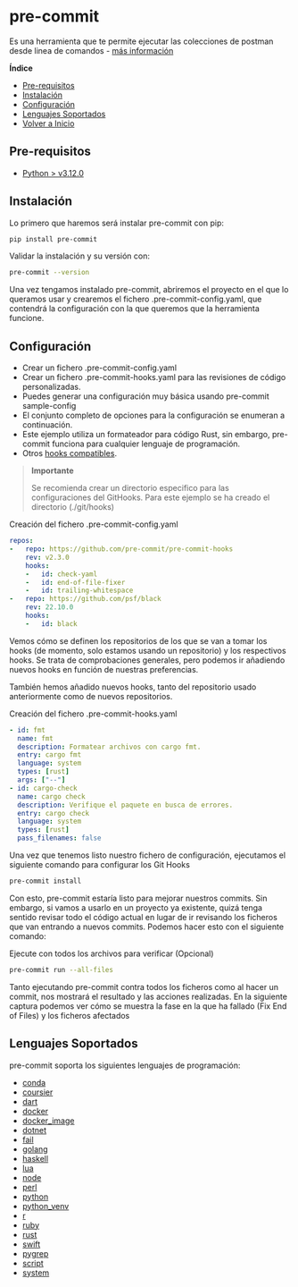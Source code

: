 
# pre-commit

Es una herramienta que te permite ejecutar las colecciones de postman desde linea de comandos - [más información](https://pre-commit.com/)

**Índice**

- [Pre-requisitos](#Pre-requisitos)
- [Instalación](#Instalación)
- [Configuración](#Configuración)
- [Lenguajes Soportados](#Lenguajes-soportados)
- [Volver a Inicio](/knowmadmood-saco-rust-tokio/README.md)


## Pre-requisitos ##

 - [Python > v3.12.0](https://www.python.org/downloads/)

## Instalación ##

Lo primero que haremos será instalar pre-commit con pip:

```bash
pip install pre-commit
```
Validar la instalación y su versión con:

```bash
pre-commit --version
```

Una vez tengamos instalado pre-commit, abriremos el proyecto en el que lo queramos usar y crearemos el fichero .pre-commit-config.yaml, que contendrá la configuración con la que queremos que la herramienta funcione.

## Configuración ##

- Crear un fichero .pre-commit-config.yaml
- Crear un fichero .pre-commit-hooks.yaml para las revisiones de código personalizadas.
- Puedes generar una configuración muy básica usando pre-commit sample-config
- El conjunto completo de opciones para la configuración se enumeran a continuación.
- Este ejemplo utiliza un formateador para código Rust, sin embargo, pre-commit funciona para cualquier lenguaje de programación.
- Otros [hooks compatibles](https://pre-commit.com/hooks.html).

>**Importante**
>
>Se recomienda crear un directorio especifico para las configuraciones del GitHooks.
> Para este ejemplo se ha creado el directorio (./git/hooks)

Creación del fichero .pre-commit-config.yaml

```yaml
repos:
-   repo: https://github.com/pre-commit/pre-commit-hooks
    rev: v2.3.0
    hooks:
    -   id: check-yaml
    -   id: end-of-file-fixer
    -   id: trailing-whitespace
-   repo: https://github.com/psf/black
    rev: 22.10.0
    hooks:
    -   id: black
```

Vemos cómo se definen los repositorios de los que se van a tomar los hooks (de momento, solo estamos usando un repositorio) y los respectivos hooks. Se trata de comprobaciones generales, pero podemos ir añadiendo nuevos hooks en función de nuestras preferencias.

También hemos añadido nuevos hooks, tanto del repositorio usado anteriormente como de nuevos repositorios.

Creación del fichero .pre-commit-hooks.yaml

```yaml
- id: fmt
  name: fmt
  description: Formatear archivos con cargo fmt.
  entry: cargo fmt
  language: system
  types: [rust]
  args: ["--"]
- id: cargo-check
  name: cargo check
  description: Verifique el paquete en busca de errores.
  entry: cargo check
  language: system
  types: [rust]
  pass_filenames: false

```

Una vez que tenemos listo nuestro fichero de configuración, ejecutamos el siguiente comando para configurar los Git Hooks

```bash
pre-commit install
```
Con esto, pre-commit estaría listo para mejorar nuestros commits. Sin embargo, si vamos a usarlo en un proyecto ya existente, quizá tenga sentido revisar todo el código actual en lugar de ir revisando los ficheros que van entrando a nuevos commits. Podemos hacer esto con el siguiente comando:

Ejecute con todos los archivos para verificar (Opcional)

```bash
pre-commit run --all-files
```

Tanto ejecutando pre-commit contra todos los ficheros como al hacer un commit, nos mostrará el resultado y las acciones realizadas. En la siguiente captura podemos ver cómo se muestra la fase en la que ha fallado (Fix End of Files) y los ficheros afectados

## Lenguajes Soportados ##

pre-commit soporta los siguientes lenguajes de programación:

- [conda](https://pre-commit.com/#conda)
- [coursier](https://pre-commit.com/#coursier)
- [dart](https://pre-commit.com/#dart)
- [docker](https://pre-commit.com/#docker)
- [docker_image](https://pre-commit.com/#docker_image)
- [dotnet](https://pre-commit.com/#dotnet)
- [fail](https://pre-commit.com/#fail)
- [golang](https://pre-commit.com/#golang)
- [haskell](https://pre-commit.com/#haskell)
- [lua](https://pre-commit.com/#lua)
- [node](https://pre-commit.com/#node)
- [perl](https://pre-commit.com/#perl)
- [python](https://pre-commit.com/#python)
- [python_venv](https://pre-commit.com/#python_venv)
- [r](https://pre-commit.com/#r)
- [ruby](https://pre-commit.com/#ruby)
- [rust](https://pre-commit.com/#rust)
- [swift](https://pre-commit.com/#swift)
- [pygrep](https://pre-commit.com/#pygrep)
- [script](https://pre-commit.com/#script)
- [system](https://pre-commit.com/#system)
